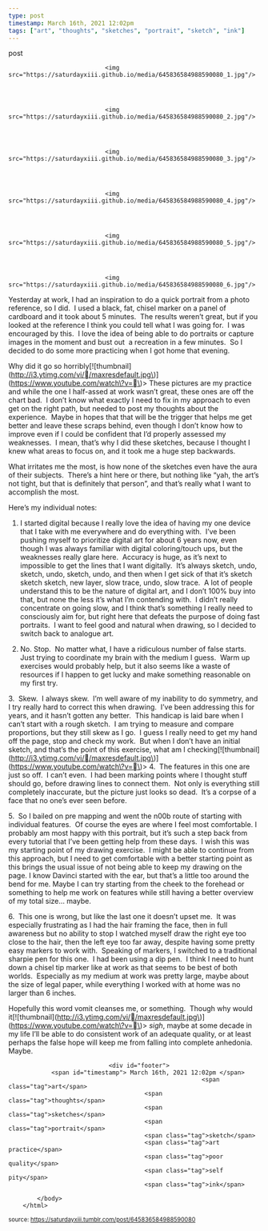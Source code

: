 ```yaml
---
type: post
timestamp: March 16th, 2021 12:02pm
tags: ["art", "thoughts", "sketches", "portrait", "sketch", "ink"]
---
```

post


                               <img src="https://saturdayxiii.github.io/media/645836584988590080_1.jpg"/>
                           

                                                                                                                           

                               <img src="https://saturdayxiii.github.io/media/645836584988590080_2.jpg"/>
                           

                                                                                                                           

                               <img src="https://saturdayxiii.github.io/media/645836584988590080_3.jpg"/>
                           

                                                                                                                           

                               <img src="https://saturdayxiii.github.io/media/645836584988590080_4.jpg"/>
                           

                                                                                                                           

                               <img src="https://saturdayxiii.github.io/media/645836584988590080_5.jpg"/>
                           

                                                                                                                           

                               <img src="https://saturdayxiii.github.io/media/645836584988590080_6.jpg"/>
                           

                                                                                                                      
Yesterday at work, I had an inspiration to do a quick portrait from a photo reference, so I did.  I used a black, fat, chisel marker on a panel of cardboard and it took about 5 minutes.  The results weren’t great, but if you looked at the reference I think you could tell what I was going for.  I was encouraged by this.  I love the idea of being able to do portraits or capture images in the moment and bust out  a recreation in a few minutes.  So I decided to do some more practicing when I got home that evening.

Why did it go so horribly\[!\[thumbnail\]\(http://i3.ytimg.com/vi//maxresdefault.jpg\)\]\(https://www.youtube.com/watch\?v=\)>
These pictures are my practice and while the one I half-assed at work wasn’t great, these ones are off the chart bad.  I don’t know what exactly I need to fix in my approach to even get on the right path, but needed to post my thoughts about the experience.  Maybe in hopes that that will be the trigger that helps me get better and leave these scraps behind, even though I don’t know how to improve even if I could be confident that I’d properly assessed my weaknesses.  I mean, that’s why I did these sketches, because I thought I knew what areas to focus on, and it took me a huge step backwards.

What irritates me the most, is how none of the sketches even have the aura of their subjects.  There’s a hint here or there, but nothing like “yah, the art’s not tight, but that is definitely that person”, and that’s really what I want to accomplish the most.

Here’s my individual notes:

1. I started digital because I really love the idea of having my one device that I take with me everywhere and do everything with.  I’ve been pushing myself to prioritize digital art for about 6 years now, even though I was always familiar with digital coloring/touch ups, but the weaknesses really glare here.  Accuracy is huge, as it’s next to impossible to get the lines that I want digitally.  It’s always sketch, undo, sketch, undo, sketch, undo, and then when I get sick of that it’s sketch sketch sketch, new layer, slow trace, undo, slow trace.  A lot of people understand this to be the nature of digital art, and I don’t 100% buy into that, but none the less it’s what I’m contending with.  I didn’t really concentrate on going slow, and I think that’s something I really need to consciously aim for, but right here that defeats the purpose of doing fast portraits.  I want to feel good and natural when drawing, so I decided to switch back to analogue art.

2. No. Stop.  No matter what, I have a ridiculous number of false starts.  Just trying to coordinate my brain with the medium I guess.  Warm up exercises would probably help, but it also seems like a waste of resources if I happen to get lucky and make something reasonable on my first try.

3.  Skew.  I always skew.  I’m well aware of my inability to do symmetry, and I try really hard to correct this when drawing.  I’ve been addressing this for years, and it hasn’t gotten any better.  This handicap is laid bare when I can’t start with a rough sketch.  I am trying to measure and compare proportions, but they still skew as I go.  I guess I really need to get my hand off the page, stop and check my work.  But when I don’t have an initial sketch, and that’s the point of this exercise, what am I checking\[!\[thumbnail\]\(http://i3.ytimg.com/vi//maxresdefault.jpg\)\]\(https://www.youtube.com/watch\?v=\)>
4.  The features in this one are just so off.  I can’t even.  I had been marking points where I thought stuff should go, before drawing lines to connect them.  Not only is everything still completely inaccurate, but the picture just looks so dead.  It’s a corpse of a face that no one’s ever seen before.

5.  So I bailed on pre mapping and went the n00b route of starting with individual features.  Of course the eyes are where I feel most comfortable. I probably am most happy with this portrait, but it’s such a step back from every tutorial that I’ve been getting help from these days.  I wish this was my starting point of my drawing exercise.  I might be able to continue from this approach, but I need to get comfortable with a better starting point as this brings the usual issue of not being able to keep my drawing on the page. I know Davinci started with the ear, but that’s a little too around the bend for me. Maybe I can try starting from the cheek to the forehead or something to help me work on features while still having a better overview of my total size&hellip; maybe.

6.  This one is wrong, but like the last one it doesn’t upset me.  It was especially frustrating as I had the hair framing the face, then in full awareness but no ability to stop I watched myself draw the right eye too close to the hair, then the left eye too far away, despite having some pretty easy markers to work with.  Speaking of markers, I switched to a traditional sharpie pen for this one.  I had been using a dip pen.  I think I need to hunt down a chisel tip marker like at work as that seems to be best of both worlds.  Especially as my medium at work was pretty large, maybe about the size of legal paper, while everything I worked with at home was no larger than 6 inches.

Hopefully this word vomit cleanses me, or something.  Though why would it\[!\[thumbnail\]\(http://i3.ytimg.com/vi//maxresdefault.jpg\)\]\(https://www.youtube.com/watch\?v=\)>
*sigh*, maybe at some decade in my life I’ll be able to do consistent work of an adequate quality, or at least perhaps the false hope will keep me from falling into complete anhedonia.  Maybe.<br/>
 
                                    
                
                
                
                
                                <div id="footer">
                <span id="timestamp"> March 16th, 2021 12:02pm </span>
                                                          <span class="tag">art</span>
                                          <span class="tag">thoughts</span>
                                          <span class="tag">sketches</span>
                                          <span class="tag">portrait</span>
                                          <span class="tag">sketch</span>
                                          <span class="tag">art practice</span>
                                          <span class="tag">poor quality</span>
                                          <span class="tag">self pity</span>
                                          <span class="tag">ink</span>
                                                    
            </body>
        </html>

        
<small>source: https://saturdayxiii.tumblr.com/post/645836584988590080</small>